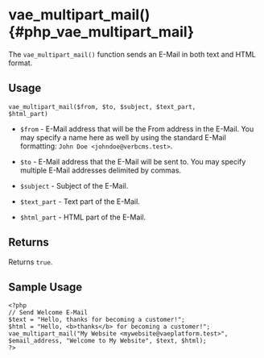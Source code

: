 # vae\_multipart\_mail() {#php_vae_multipart_mail}

The `vae_multipart_mail()` function sends an E-Mail in both text and
HTML format.

## Usage

`vae_multipart_mail($from, $to, $subject, $text_part,             $html_part)`

-   `$from` - E-Mail address that will be the From address in
    the E-Mail. You may specify a name here as well by using the
    standard E-Mail formatting: `John Doe <johndoe@verbcms.test>`.

-   `$to` - E-Mail address that the E-Mail will be sent to. You may
    specify multiple E-Mail addresses delimited by commas.

-   `$subject` - Subject of the E-Mail.

-   `$text_part` - Text part of the E-Mail.

-   `$html_part` - HTML part of the E-Mail.

## Returns

Returns `true`.

## Sample Usage

    <?php
    // Send Welcome E-Mail
    $text = "Hello, thanks for becoming a customer!";
    $html = "Hello, <b>thanks</b> for becoming a customer!";
    vae_multipart_mail("My Website <mywebsite@vaeplatform.test>", $email_address, "Welcome to My Website", $text, $html);
    ?>
